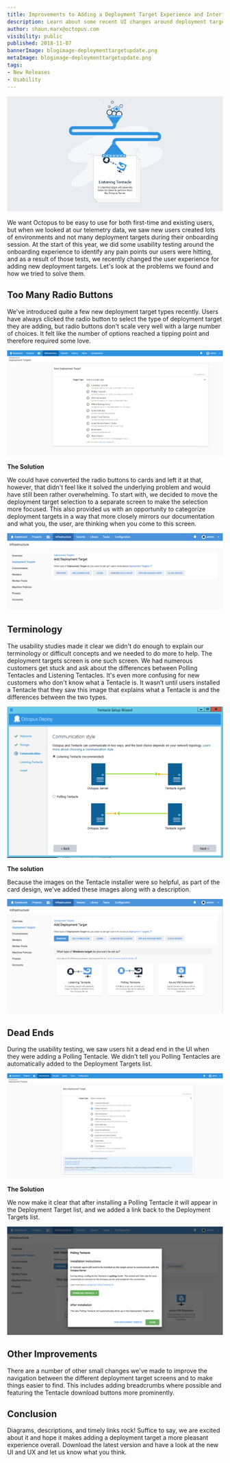 ```yaml
---
title: Improvements to Adding a Deployment Target Experience and Interface
description: Learn about some recent UI changes around deployment targets and why we made them.
author: shaun.marx@octopus.com
visibility: public
published: 2018-11-07
bannerImage: blogimage-deploymenttargetupdate.png
metaImage: blogimage-deploymenttargetupdate.png
tags:
- New Releases
- Usability
---
```


![Illustration of an idea turning into the new deployment target UX](blogimage-deploymenttargetupdate.png)

We want Octopus to be easy to use for both first-time and existing users, but when we looked at our telemetry data, we saw new users created lots of environments and not many deployment targets during their onboarding session.
At the start of this year, we did some usability testing around the onboarding experience to identify any pain points our users were hitting, and as a result of those tests, we recently changed the user experience for adding new deployment targets.
Let's look at the problems we found and how we tried to solve them.

## Too Many Radio Buttons

We've introduced quite a few new deployment target types recently. Users have always clicked the radio button to select the type of deployment target they are adding, but radio buttons don't scale very well with a large number of choices. It felt like the number of options reached a tipping point and therefore required some love.

![](old-radio-deployment-targets.png "width=500")

**The Solution**

We could have converted the radio buttons to cards and left it at that, however, that didn't feel like it solved the underlying problem and would have still been rather overwhelming. To start with, we decided to move the deployment target selection to a separate screen to make the selection more focused.
This also provided us with an opportunity to categorize deployment targets in a way that more closely mirrors our documentation and what you, the user, are thinking when you come to this screen.

![](deployment-target-categories.png "width=500")


## Terminology

The usability studies made it clear we didn't do enough to explain our terminology or difficult concepts and we needed to do more to help.
The deployment targets screen is one such screen. We had numerous customers get stuck and ask about the differences between Polling Tentacles and Listening Tentacles.
It's even more confusing for new customers who don't know what a Tentacle is. It wasn’t until users installed a Tentacle that they saw this image that explains what a Tentacle is and the differences between the two types.

![](old-tentacle-images.png "width=500")

**The solution**

Because the images on the Tentacle installer were so helpful, as part of the card design, we've added these images along with a description.

![](deployment-target-cards.png "width=500")

## Dead Ends

During the usability testing, we saw users hit a dead end in the UI when they were adding a Polling Tentacle. We didn't tell you Polling Tentacles are automatically added to the Deployment Targets list.

![](old-polling-tentacle.png "width=500")

**The Solution**

We now make it clear that after installing a Polling Tentacle it will appear in the Deployment Target list, and we added a link back to the Deployment Targets list.

![](polling-tentacle-dialog.png "width=500")

## Other Improvements

There are a number of other small changes we've made to improve the navigation between the different deployment target screens and to make things easier to find. This includes adding breadcrumbs where possible and featuring the Tentacle download buttons more prominently.

## Conclusion

Diagrams, descriptions, and timely links rock! Suffice to say, we are excited about it and hope it makes adding a deployment target a more pleasant experience overall.
Download the latest version and have a look at the new UI and UX and let us know what you think.
